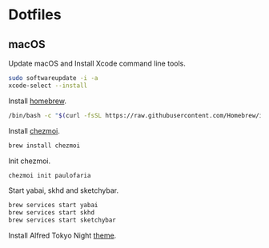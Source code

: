 # Dotfiles

## macOS

Update macOS and Install Xcode command line tools.

```sh
sudo softwareupdate -i -a
xcode-select --install
```

Install [homebrew](https://brew.sh).

```sh
/bin/bash -c "$(curl -fsSL https://raw.githubusercontent.com/Homebrew/install/HEAD/install.sh)"
```

Install [chezmoi](https://www.chezmoi.io).

```sh
brew install chezmoi
```

Init chezmoi.

```sh
chezmoi init paulofaria
```

Start yabai, skhd and sketchybar.

```sh
brew services start yabai
brew services start skhd
brew services start sketchybar
```

Install Alfred Tokyo Night [theme](https://www.alfredapp.com/extras/theme/puSaeqbft2/).
